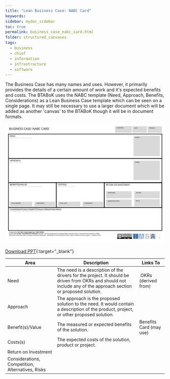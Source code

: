 ```yaml
---
title: "Lean Business Case: NABC Card"
keywords: 
sidebar: mydoc_sidebar
toc: true
permalink: business_case_nabc_card.html
folder: structured_canvases
tags: 
  - business
  - chief
  - information
  - infrastructure
  - software
---
```



The Business Case has many names and uses. However, it primarily provides the details of a certain amount of work and it's expected benefits and costs. The BTABoK uses the NABC template (Need, Approach, Benefits, Considerations) as a Lean Business Case template which can be seen on a single page. It may still be necessary to use a larger document which will be added as another 'canvas' to the BTABoK though it will be in document formats.

![image001](media/business_case_nabc_card001.svg)

[Download PPT](media/ppt/business_case_nabc_card.ppt){:target="_blank"}

| Area | Description | Links To |
| --- | --- | --- |
| Need | The need is a description of the drivers for the project. It should be driven from OKRs and should not include any of the approach section or proposed solution. |  OKRs (derived from) |
| Approach | The approach is the proposed solution to the need. It would contain a description of the product, project, or other proposed solution. |   |
| Benefit(s)/Value | The measured or expected benefits of the solution. | Benefits Card (may use) |
| Costs(s) | The expected costs of the solution, product or project.   |   |
| Return on Investment |   |   |
| Considerations, Competition, Alternatives, Risks |   |   |